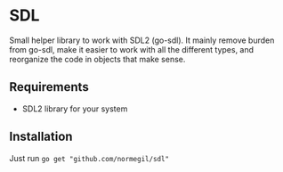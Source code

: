 # SDL
Small helper library to work with SDL2 (go-sdl). It mainly remove burden from go-sdl, make it easier to work with all the different types, and reorganize the code in objects that make sense. 

## Requirements
  * SDL2 library for your system
  
## Installation
Just run `go get "github.com/normegil/sdl"`
